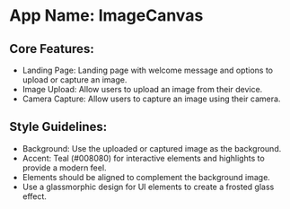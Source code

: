 # **App Name**: ImageCanvas

## Core Features:

- Landing Page: Landing page with welcome message and options to upload or capture an image.
- Image Upload: Allow users to upload an image from their device.
- Camera Capture: Allow users to capture an image using their camera.

## Style Guidelines:

- Background: Use the uploaded or captured image as the background.
- Accent: Teal (#008080) for interactive elements and highlights to provide a modern feel.
- Elements should be aligned to complement the background image.
- Use a glassmorphic design for UI elements to create a frosted glass effect.
